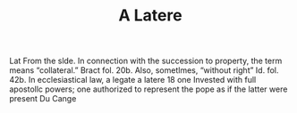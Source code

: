 ---
title: A Latere
letter: A
permalink: "/definitions/a-latere.html"
body: Lat From the slde. In connection with the succession to property, the term means
  “collateral.” Bract fol. 20b. Also, sometlmes, “without right” Id. fol. 42b. In
  ecclesiastical law, a legate a latere 18 one Invested with full apostollc powers;
  one authorized to represent the pope as if the latter were present Du Cange
published_at: '2018-07-07'
source: Black's Law Dictionary
layout: post
---